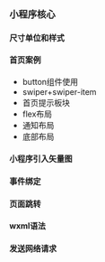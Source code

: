 ### 小程序核心

#### 尺寸单位和样式

#### 首页案例

* button组件使用
* swiper+swiper-item
* 首页提示板块
* flex布局
* 通知布局
* 底部布局

#### 小程序引入矢量图

#### 事件绑定

#### 页面跳转

#### wxml语法

#### 发送网络请求

